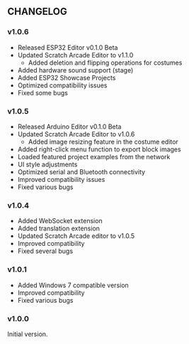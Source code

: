 ## CHANGELOG

### v1.0.6

- Released ESP32 Editor v0.1.0 Beta
- Updated Scratch Arcade Editor to v1.1.0
  - Added deletion and flipping operations for costumes
- Added hardware sound support (stage)
- Added ESP32 Showcase Projects
- Optimized compatibility issues
- Fixed some bugs

### v1.0.5

- Released Arduino Editor v0.1.0 Beta
- Updated Scratch Arcade Editor to v1.0.6
  - Added image resizing feature in the costume editor
- Added right-click menu function to export block images
- Loaded featured project examples from the network
- UI style adjustments
- Optimized serial and Bluetooth connectivity
- Improved compatibility issues
- Fixed various bugs

### v1.0.4

- Added WebSocket extension
- Added translation extension
- Updated Scratch Arcade editor to v1.0.5
- Improved compatibility
- Fixed several bugs

### v1.0.1

- Added Windows 7 compatible version
- Improved compatibility
- Fixed various bugs

### v1.0.0

Initial version.
